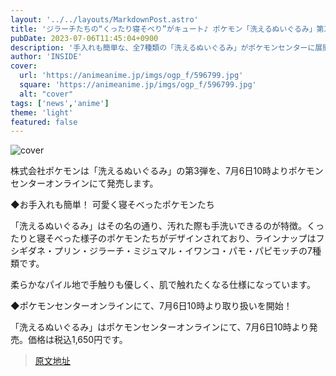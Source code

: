 ```yaml
---
layout: '../../layouts/MarkdownPost.astro'
title: 'ジラーチたちの“くったり寝そべり”がキュート♪ ポケモン「洗えるぬいぐるみ」第3弾が発売'
pubDate: 2023-07-06T11:45:04+0900
description: '手入れも簡単な、全7種類の「洗えるぬいぐるみ」がポケモンセンターに展開！'
author: 'INSIDE'
cover:
  url: 'https://animeanime.jp/imgs/ogp_f/596799.jpg'
  square: 'https://animeanime.jp/imgs/ogp_f/596799.jpg'
  alt: "cover"
tags: ['news','anime']
theme: 'light'
featured: false
---
```


![cover](https://animeanime.jp/imgs/ogp_f/596799.jpg)

株式会社ポケモンは「洗えるぬいぐるみ」の第3弾を、7月6日10時よりポケモンセンターオンラインにて発売します。

◆お手入れも簡単！ 可愛く寝そべったポケモンたち

「洗えるぬいぐるみ」はその名の通り、汚れた際も手洗いできるのが特徴。くったりと寝そべった様子のポケモンたちがデザインされており、ラインナップはフシギダネ・プリン・ジラーチ・ミジュマル・イワンコ・パモ・パピモッチの7種類です。

柔らかなパイル地で手触りも優しく、肌で触れたくなる仕様になっています。

◆ポケモンセンターオンラインにて、7月6日10時より取り扱いを開始！

「洗えるぬいぐるみ」はポケモンセンターオンラインにて、7月6日10時より発売。価格は税込1,650円です。

>[原文地址](https://animeanime.jp/article/2023/07/06/78394.html)  